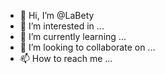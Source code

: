 - 👋 Hi, I’m @LaBety
- 👀 I’m interested in ...
- 🌱 I’m currently learning ...
- 💞️ I’m looking to collaborate on ...
- 📫 How to reach me ...

<!---
LaBety/LaBety is a ✨ special ✨ repository because its `README.md` (this file) appears on your GitHub profile.
You can click the Preview link to take a look at your changes.
--->
